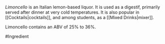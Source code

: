 *Limoncello* is an Italian lemon-based liquor. It is used as a digestif, primarily served after dinner at very cold temperatures. 
It is also popular in [[Cocktails|cocktails]], and among students, as a [[Mixed Drinks|mixer]].

Limoncello contains an ABV of 25% to 36%.

#Ingredient 